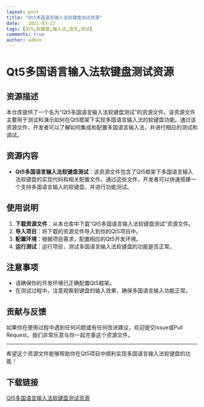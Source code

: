 ```yaml
---
layout: post
title: "Qt5多国语言输入法软键盘测试资源"
date:   2021-03-22
tags: [Qt5,软键盘,输入法,语言,测试]
comments: true
author: admin
---
```

# Qt5多国语言输入法软键盘测试资源

## 资源描述

本仓库提供了一个名为“Qt5多国语言输入法软键盘测试”的资源文件。该资源文件主要用于测试和演示如何在Qt5框架下实现多国语言输入法的软键盘功能。通过该资源文件，开发者可以了解如何集成和配置多国语言输入法，并进行相应的测试和调试。

## 资源内容

- **Qt5多国语言输入法软键盘测试**：该资源文件包含了Qt5框架下多国语言输入法软键盘的实现代码和相关配置文件。通过这些文件，开发者可以快速搭建一个支持多国语言输入的软键盘，并进行功能测试。

## 使用说明

1. **下载资源文件**：从本仓库中下载“Qt5多国语言输入法软键盘测试”资源文件。
2. **导入项目**：将下载的资源文件导入到你的Qt5项目中。
3. **配置环境**：根据项目需求，配置相应的Qt5开发环境。
4. **运行测试**：运行项目，测试多国语言输入法软键盘的功能是否正常。

## 注意事项

- 请确保你的开发环境已正确配置Qt5框架。
- 在测试过程中，注意观察软键盘的输入效果，确保多国语言输入功能正常。

## 贡献与反馈

如果你在使用过程中遇到任何问题或有任何改进建议，欢迎提交Issue或Pull Request。我们非常乐意与你一起完善这个资源文件。

---

希望这个资源文件能够帮助你在Qt5项目中顺利实现多国语言输入法软键盘的功能！

## 下载链接

[Qt5多国语言输入法软键盘测试资源](https://pan.quark.cn/s/6649cbc54063)
